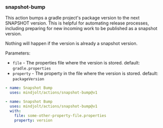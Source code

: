 ### snapshot-bump
This action bumps a gradle project's package version to the next SNAPSHOT version.
This is helpful for automating release processes, including preparing for new incoming work to be published as a snapshot version.

Nothing will happen if the version is already a snapshot version.

Parameters:

* `file` - The properties file where the version is stored. default: `gradle.properties`
* `property` - The property in the file where the version is stored. default: `packageVersion`

```yaml
- name: Snapshot Bump
  uses: mindjolt/actions/snapshot-bump@v1
```

```yaml
- name: Snapshot Bump
  uses: mindjolt/actions/snapshot-bump@v1
  with:
    file: some-other-property-file.properties
    property: version 
```
